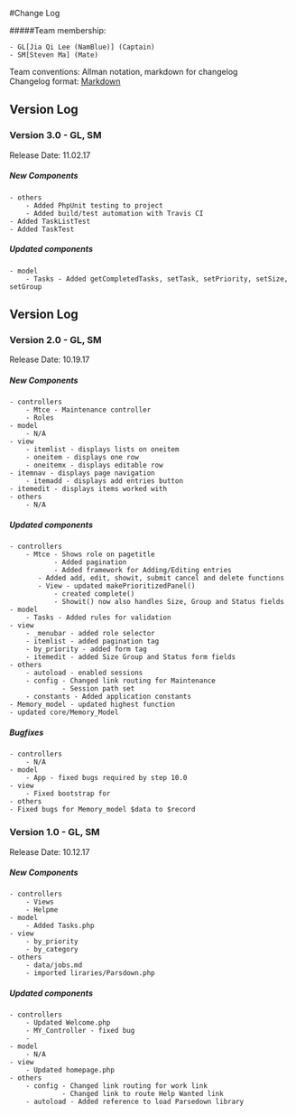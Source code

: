 #Change Log

#####Team membership:  

    - GL[Jia Qi Lee (NamBlue)] (Captain)
    - SM[Steven Ma] (Mate)

Team conventions: Allman notation, markdown for changelog  
Changelog format: [Markdown](https://github.com/adam-p/markdown-here/wiki/Markdown-Cheatsheet) 

## Version Log
### Version 3.0 - GL, SM
Release Date: 11.02.17

##### New Components
    - others
        - Added PhpUnit testing to project
        - Added build/test automation with Travis CI
	- Added TaskListTest
	- Added TaskTest

##### Updated components
    - model     
        - Tasks - Added getCompletedTasks, setTask, setPriority, setSize, setGroup

## Version Log
### Version 2.0 - GL, SM
Release Date: 10.19.17

##### New Components
    - controllers     
        - Mtce - Maintenance controller
        - Roles
    - model     
        - N/A
    - view
        - itemlist - displays lists on oneitem
        - oneitem - displays one row
        - oneitemx - displays editable row
	- itemnav - displays page navigation
        - itemadd - displays add entries button
	- itemedit - displays items worked with
    - others
        - N/A

##### Updated components
    - controllers
        - Mtce - Shows role on pagetitle
               - Added pagination
               - Added framework for Adding/Editing entries
	       - Added add, edit, showit, submit cancel and delete functions
	       - View - updated makePrioritizedPanel() 
               - created complete()
               - Showit() now also handles Size, Group and Status fields
    - model     
        - Tasks - Added rules for validation
    - view
        - _menubar - added role selector
        - itemlist - added pagination tag
        - by_priority - added form tag
        - itemedit - added Size Group and Status form fields
    - others
        - autoload - enabled sessions
        - config - Changed link routing for Maintenance
                 - Session path set
        - constants - Added application constants
	- Memory_model - updated highest function
	- updated core/Memory_Model
        

##### Bugfixes
    - controllers
        - N/A    
    - model     
        - App - fixed bugs required by step 10.0
    - view
        - Fixed bootstrap for
    - others
	- Fixed bugs for Memory_model $data to $record

### Version 1.0 - GL, SM
Release Date: 10.12.17

##### New Components
    - controllers     
        - Views
        - Helpme
    - model     
        - Added Tasks.php
    - view
        - by_priority
        - by_category
    - others
        - data/jobs.md
        - imported liraries/Parsdown.php

##### Updated components
    - controllers     
        - Updated Welcome.php
        - MY_Controller - fixed bug
        - 
    - model     
        - N/A
    - view
        - Updated homepage.php
    - others
        - config - Changed link routing for work link
                 - Changed link to route Help Wanted link
        - autoload - Added reference to load Parsedown library